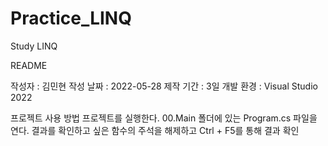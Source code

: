 # Practice_LINQ
 Study LINQ
 
README

작성자  	: 김민현
작성 날짜 	: 2022-05-28
제작 기간 	: 3일
개발 환경 	: Visual Studio 2022

프로젝트 사용 방법
프로젝트를 실행한다.
00.Main 폴더에 있는 Program.cs 파일을 연다.
결과를 확인하고 싶은 함수의 주석을 해제하고 Ctrl + F5를 통해 결과 확인
